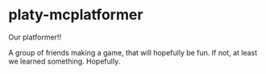 # platy-mcplatformer
Our platformer!!

A group of friends making a game, that will hopefully be fun.
If not, at least we learned something. Hopefully.
